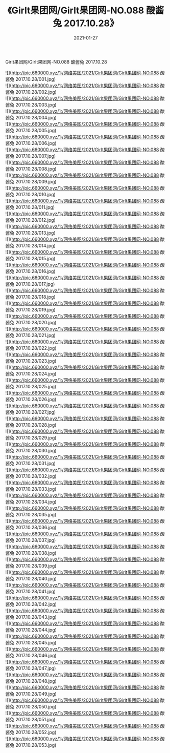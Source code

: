 ﻿---
layout: post
title:  《Girlt果团网/Girlt果团网-NO.088 酸酱兔 2017.10.28》
date:   2021-01-27
img: http://pic.660000.xyz/1:/网络美图/2021/Girlt果团网/Girlt果团网-NO.088 酸酱兔 2017.10.28/000.jpg
categories: [美女, 清纯, 唯美]
---

Girlt果团网/Girlt果团网-NO.088 酸酱兔 2017.10.28

 ![](http://pic.660000.xyz/1:/网络美图/2021/Girlt果团网/Girlt果团网-NO.088 酸酱兔 2017.10.28/001.jpg) <br>![](http://pic.660000.xyz/1:/网络美图/2021/Girlt果团网/Girlt果团网-NO.088 酸酱兔 2017.10.28/002.jpg) <br>![](http://pic.660000.xyz/1:/网络美图/2021/Girlt果团网/Girlt果团网-NO.088 酸酱兔 2017.10.28/003.jpg) <br>![](http://pic.660000.xyz/1:/网络美图/2021/Girlt果团网/Girlt果团网-NO.088 酸酱兔 2017.10.28/004.jpg) <br>![](http://pic.660000.xyz/1:/网络美图/2021/Girlt果团网/Girlt果团网-NO.088 酸酱兔 2017.10.28/005.jpg) <br>![](http://pic.660000.xyz/1:/网络美图/2021/Girlt果团网/Girlt果团网-NO.088 酸酱兔 2017.10.28/006.jpg) <br>![](http://pic.660000.xyz/1:/网络美图/2021/Girlt果团网/Girlt果团网-NO.088 酸酱兔 2017.10.28/007.jpg) <br>![](http://pic.660000.xyz/1:/网络美图/2021/Girlt果团网/Girlt果团网-NO.088 酸酱兔 2017.10.28/008.jpg) <br>![](http://pic.660000.xyz/1:/网络美图/2021/Girlt果团网/Girlt果团网-NO.088 酸酱兔 2017.10.28/009.jpg) <br>![](http://pic.660000.xyz/1:/网络美图/2021/Girlt果团网/Girlt果团网-NO.088 酸酱兔 2017.10.28/010.jpg) <br>![](http://pic.660000.xyz/1:/网络美图/2021/Girlt果团网/Girlt果团网-NO.088 酸酱兔 2017.10.28/011.jpg) <br>![](http://pic.660000.xyz/1:/网络美图/2021/Girlt果团网/Girlt果团网-NO.088 酸酱兔 2017.10.28/012.jpg) <br>![](http://pic.660000.xyz/1:/网络美图/2021/Girlt果团网/Girlt果团网-NO.088 酸酱兔 2017.10.28/013.jpg) <br>![](http://pic.660000.xyz/1:/网络美图/2021/Girlt果团网/Girlt果团网-NO.088 酸酱兔 2017.10.28/014.jpg) <br>![](http://pic.660000.xyz/1:/网络美图/2021/Girlt果团网/Girlt果团网-NO.088 酸酱兔 2017.10.28/015.jpg) <br>![](http://pic.660000.xyz/1:/网络美图/2021/Girlt果团网/Girlt果团网-NO.088 酸酱兔 2017.10.28/016.jpg) <br>![](http://pic.660000.xyz/1:/网络美图/2021/Girlt果团网/Girlt果团网-NO.088 酸酱兔 2017.10.28/017.jpg) <br>![](http://pic.660000.xyz/1:/网络美图/2021/Girlt果团网/Girlt果团网-NO.088 酸酱兔 2017.10.28/018.jpg) <br>![](http://pic.660000.xyz/1:/网络美图/2021/Girlt果团网/Girlt果团网-NO.088 酸酱兔 2017.10.28/019.jpg) <br>![](http://pic.660000.xyz/1:/网络美图/2021/Girlt果团网/Girlt果团网-NO.088 酸酱兔 2017.10.28/020.jpg) <br>![](http://pic.660000.xyz/1:/网络美图/2021/Girlt果团网/Girlt果团网-NO.088 酸酱兔 2017.10.28/021.jpg) <br>![](http://pic.660000.xyz/1:/网络美图/2021/Girlt果团网/Girlt果团网-NO.088 酸酱兔 2017.10.28/022.jpg) <br>![](http://pic.660000.xyz/1:/网络美图/2021/Girlt果团网/Girlt果团网-NO.088 酸酱兔 2017.10.28/023.jpg) <br>![](http://pic.660000.xyz/1:/网络美图/2021/Girlt果团网/Girlt果团网-NO.088 酸酱兔 2017.10.28/024.jpg) <br>![](http://pic.660000.xyz/1:/网络美图/2021/Girlt果团网/Girlt果团网-NO.088 酸酱兔 2017.10.28/025.jpg) <br>![](http://pic.660000.xyz/1:/网络美图/2021/Girlt果团网/Girlt果团网-NO.088 酸酱兔 2017.10.28/026.jpg) <br>![](http://pic.660000.xyz/1:/网络美图/2021/Girlt果团网/Girlt果团网-NO.088 酸酱兔 2017.10.28/027.jpg) <br>![](http://pic.660000.xyz/1:/网络美图/2021/Girlt果团网/Girlt果团网-NO.088 酸酱兔 2017.10.28/028.jpg) <br>![](http://pic.660000.xyz/1:/网络美图/2021/Girlt果团网/Girlt果团网-NO.088 酸酱兔 2017.10.28/029.jpg) <br>![](http://pic.660000.xyz/1:/网络美图/2021/Girlt果团网/Girlt果团网-NO.088 酸酱兔 2017.10.28/030.jpg) <br>![](http://pic.660000.xyz/1:/网络美图/2021/Girlt果团网/Girlt果团网-NO.088 酸酱兔 2017.10.28/031.jpg) <br>![](http://pic.660000.xyz/1:/网络美图/2021/Girlt果团网/Girlt果团网-NO.088 酸酱兔 2017.10.28/032.jpg) <br>![](http://pic.660000.xyz/1:/网络美图/2021/Girlt果团网/Girlt果团网-NO.088 酸酱兔 2017.10.28/033.jpg) <br>![](http://pic.660000.xyz/1:/网络美图/2021/Girlt果团网/Girlt果团网-NO.088 酸酱兔 2017.10.28/034.jpg) <br>![](http://pic.660000.xyz/1:/网络美图/2021/Girlt果团网/Girlt果团网-NO.088 酸酱兔 2017.10.28/035.jpg) <br>![](http://pic.660000.xyz/1:/网络美图/2021/Girlt果团网/Girlt果团网-NO.088 酸酱兔 2017.10.28/036.jpg) <br>![](http://pic.660000.xyz/1:/网络美图/2021/Girlt果团网/Girlt果团网-NO.088 酸酱兔 2017.10.28/037.jpg) <br>![](http://pic.660000.xyz/1:/网络美图/2021/Girlt果团网/Girlt果团网-NO.088 酸酱兔 2017.10.28/038.jpg) <br>![](http://pic.660000.xyz/1:/网络美图/2021/Girlt果团网/Girlt果团网-NO.088 酸酱兔 2017.10.28/039.jpg) <br>![](http://pic.660000.xyz/1:/网络美图/2021/Girlt果团网/Girlt果团网-NO.088 酸酱兔 2017.10.28/040.jpg) <br>![](http://pic.660000.xyz/1:/网络美图/2021/Girlt果团网/Girlt果团网-NO.088 酸酱兔 2017.10.28/041.jpg) <br>![](http://pic.660000.xyz/1:/网络美图/2021/Girlt果团网/Girlt果团网-NO.088 酸酱兔 2017.10.28/042.jpg) <br>![](http://pic.660000.xyz/1:/网络美图/2021/Girlt果团网/Girlt果团网-NO.088 酸酱兔 2017.10.28/043.jpg) <br>![](http://pic.660000.xyz/1:/网络美图/2021/Girlt果团网/Girlt果团网-NO.088 酸酱兔 2017.10.28/044.jpg) <br>![](http://pic.660000.xyz/1:/网络美图/2021/Girlt果团网/Girlt果团网-NO.088 酸酱兔 2017.10.28/045.jpg) <br>![](http://pic.660000.xyz/1:/网络美图/2021/Girlt果团网/Girlt果团网-NO.088 酸酱兔 2017.10.28/046.jpg) <br>![](http://pic.660000.xyz/1:/网络美图/2021/Girlt果团网/Girlt果团网-NO.088 酸酱兔 2017.10.28/047.jpg) <br>![](http://pic.660000.xyz/1:/网络美图/2021/Girlt果团网/Girlt果团网-NO.088 酸酱兔 2017.10.28/048.jpg) <br>![](http://pic.660000.xyz/1:/网络美图/2021/Girlt果团网/Girlt果团网-NO.088 酸酱兔 2017.10.28/049.jpg) <br>![](http://pic.660000.xyz/1:/网络美图/2021/Girlt果团网/Girlt果团网-NO.088 酸酱兔 2017.10.28/050.jpg) <br>![](http://pic.660000.xyz/1:/网络美图/2021/Girlt果团网/Girlt果团网-NO.088 酸酱兔 2017.10.28/051.jpg) <br>![](http://pic.660000.xyz/1:/网络美图/2021/Girlt果团网/Girlt果团网-NO.088 酸酱兔 2017.10.28/052.jpg) <br>![](http://pic.660000.xyz/1:/网络美图/2021/Girlt果团网/Girlt果团网-NO.088 酸酱兔 2017.10.28/053.jpg) <br>